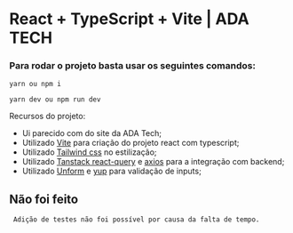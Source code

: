# React + TypeScript + Vite | ADA TECH

### Para rodar o projeto basta usar os seguintes comandos:

```
yarn ou npm i

yarn dev ou npm run dev
```

Recursos do projeto:

- Ui parecido com do site da ADA Tech;
- Utilizado [Vite](https://vitejs.dev/) para criação do projeto react com typescript;
- Utilizado [Tailwind css](https://tailwindui.com/) no estilização;
- Utilizado [Tanstack react-query](https://tanstack.com/query) e [axios](https://axios-http.com/ptbr/) para a integração com backend;
- Utilizado [Unform](https://unform-rocketseat.vercel.app/quick-start/) e [yup](https://www.npmjs.com/package/yup) para validação de inputs;

## Não foi feito

```
 Adição de testes não foi possível por causa da falta de tempo.
```
